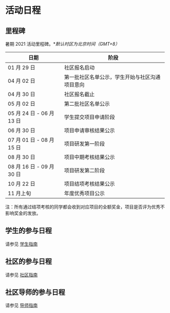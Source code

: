 # 活动日程

## 里程碑

暑期 2021 活动里程碑。**默认时区为北京时间（GMT+8）*

| 日期                      | 阶段                                     |
| ------------------------- | ---------------------------------------- |
| 01 月 29 日               | 社区报名启动                            |
| 04 月 02 日               | 第一批社区名单公示，学生开始与社区沟通项目意向 |
| 04 月 30 日               | 社区报名截止                            |
| 05 月 02 日               | 第二批社区名单公示                        |
| 05 月 24 日 - 06 月 13 日 | 学生提交项目申请阶段                     |
| 06 月 30 日               | 项目申请审核结果公示                     |
| 07 月 01 日 - 08 月 15 日 | 项目研发第一阶段                         |
| 08 月 30 日               | 项目中期考核结果公示                     |
| 08 月 16 日 - 09 月 30 日 | 项目研发第二阶段                         |
| 10 月 22 日               | 项目结项考核结果公示                     |
| 11 月上旬                 | 年度优秀项目公示                         |

注：所有通过结项考核的同学都会收到对应项目的全额奖金，项目是否评为优秀不影响奖金的发放。

## 学生的参与日程

请参见 [学生指南](student.md)

## 社区的参与日程

请参见 [社区指南](community.md)

## 社区导师的参与日程

请参见 [导师指南](mentor.md)
